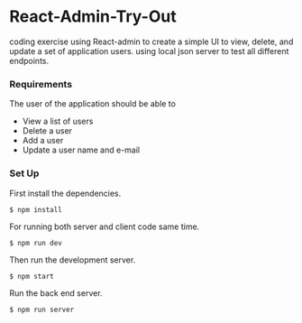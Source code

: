 # React-Admin-Try-Out

coding exercise using React-admin to create a simple UI to view, delete, and update a set of application users.
using local json server to test all different endpoints.

### Requirements

The user of the application should be able to

* View a list of users
* Delete a user
* Add a user
* Update a user name and e-mail

### Set Up

First install the dependencies.

  `$ npm install`

For running both server and client code same time.

  `$ npm run dev`

Then run the development server.

  `$ npm start`
 
Run the back end server.

  `$ npm run server`
